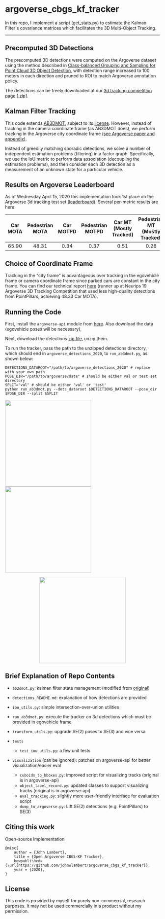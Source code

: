 # argoverse_cbgs_kf_tracker

In this repo, I implement a script (get_stats.py) to estimate the Kalman Filter's covariance matrices which facilitates the 3D Multi-Object Tracking.

---

## Precomputed 3D Detections
The precomputed 3D detections were computed on the Argoverse dataset using the method described in [Class-balanced Grouping and Sampling for Point Cloud 3D Object Detection](https://arxiv.org/abs/1908.09492), with detection range increased to 100 meters in each direction and pruned to ROI to match Argoverse annotation policy.

The detections can be freely downloaded at our [3d tracking competition page](https://evalai.cloudcv.org/web/challenges/challenge-page/453/overview) [[.zip]](https://s3.amazonaws.com/argoai-argoverse/detections_v1.1b.zip).

## Kalman Filter Tracking
This code extends [AB3DMOT](https://github.com/xinshuoweng/AB3DMOT), subject to its [license](https://github.com/xinshuoweng/AB3DMOT/blob/master/LICENSE). However, instead of tracking in the camera coordinate frame (as AB3DMOT does), we perform tracking in the Argoverse city coordinate frame [(see Argoverse paper and appendix)](https://arxiv.org/abs/1911.02620).

Instead of greedily matching sporadic detections, we solve a number of independent estimation problems (filtering) in a factor graph. Specifically, we use the IoU metric to perform data association (decoupling the estimation problems), and then consider each 3D detection as a measurement of an unknown state for a particular vehicle.

## Results on Argoverse Leaderboard
As of Wednesday April 15, 2020 this implementation took 1st place on the Argoverse 3d tracking test set ([leaderboard](https://evalai.cloudcv.org/web/challenges/challenge-page/453/leaderboard/1278)). Several per-metric results are here:

   |  Car <br> MOTA  |  Pedestrian <br>MOTA | Car <br> MOTPD   | Pedestrian <br> MOTPD | Car MT <br> (Mostly Tracked) | Pedestrian MT <br> (Mostly Tracked)   | Car <br> FN  | Ped. <br> FN |  
   | :-----: | :----------: | :-----: |  :--------: | :------------------: | :--------------: | :----: | :--:   |
   | 65.90   | 48.31        |  0.34   | 0.37        | 0.51                 | 0.28             | 23,594 | 25,780 |


## Choice of Coordinate Frame

Tracking in the "city frame" is advantageous over tracking in the egovehicle frame or camera coordinate frame since parked cars are constant in the city frame. You can find our technical report [here](https://drive.google.com/file/d/1TlrZDQTz3c9t7lXmUWcatF0sGjv14Era/view?usp=sharing) (runner up at Neurips 19 Argoverse 3D Tracking Competition that used less high-quality detections from PointPillars, achieving 48.33 Car MOTA).

## Running the Code

First, install the `argoverse-api` module from [here](https://github.com/argoai/argoverse-api). Also download the data (egovehicle poses will be necessary),

Next, download the detections [zip file](https://s3.amazonaws.com/argoai-argoverse/detections_v1.1b.zip), unzip them. 

To run the tracker, pass the path to the unzipped detections directory, which should end in `argoverse_detections_2020`, to `run_ab3dmot.py`, as shown below:

```
DETECTIONS_DATAROOT="/path/to/argoverse_detections_2020" # replace with your own path
POSE_DIR="/path/to/argoverse/data" # should be either val or test set directory
SPLIT="val" # should be either 'val' or 'test'
python run_ab3dmot.py --dets_dataroot $DETECTIONS_DATAROOT --pose_dir $POSE_DIR --split $SPLIT
```

<p align="left">
  <img src="videos/de6c96c4-f2b2-3f0f-9971-ed35f4118c1e_ring_front_center_30fps.gif" height="280">
  <img src="videos/21e37598-52d4-345c-8ef9-03ae19615d3d_ring_front_center_30fps.gif" height="280">
</p>
<p align="center">
  <img src="videos/1e5d7745-c7b3-31a0-ae57-c480fcaa220e_ring_front_center_30fps.gif" height="280">
</p>


## Brief Explanation of Repo Contents

- `ab3dmot.py`: kalman filter state management (modified from [original](https://github.com/xinshuoweng/AB3DMOT))
- `detections_README.md`: explanation of how detections are provided
- `iou_utils.py`: simple intersection-over-union utilities
- `run_ab3dmot.py`: execute the tracker on 3d detections which must be provided in egovehicle frame
- `transform_utils.py`: upgrade SE(2) poses to SE(3) and vice versa

- `tests`
    - `test_iou_utils.py`: a few unit tests
- `visualization` (can be ignored): patches on argoverse-api for better visualization/easier eval
    - `cuboids_to_bboxes.py`: improved script for visualizing tracks (original is in argoverse-api)
    - `object_label_record.py`: updated classes to support visualizing tracks (original is in argoverse-api)
    - `eval_tracking.py`: slightly more user-friendly interface for evaluation script
    - `dump_to_argoverse.py`: Lift SE(2) detections (e.g. PointPillars) to SE(3)

## Citing this work
Open-source Implementation
```
@misc{
    author = {John Lambert},
    title = {Open Argoverse CBGS-KF Tracker},
    howpublished={\url{https://github.com/johnwlambert/argoverse_cbgs_kf_tracker}},
    year = {2020},
}
```


## License

This code is provided by myself for purely non-commercial, research purposes. It may not be used commercially in a product without my permission.
